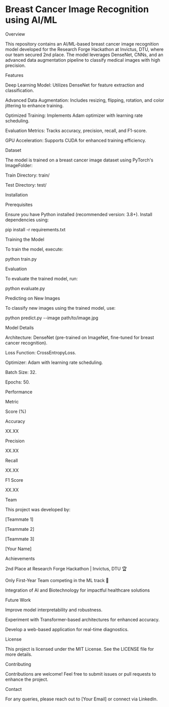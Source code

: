 # Breast Cancer Image Recognition using AI/ML

Overview

This repository contains an AI/ML-based breast cancer image recognition model developed for the Research Forge Hackathon at Invictus, DTU, where our team secured 2nd place. The model leverages DenseNet, CNNs, and an advanced data augmentation pipeline to classify medical images with high precision.

Features

Deep Learning Model: Utilizes DenseNet for feature extraction and classification.

Advanced Data Augmentation: Includes resizing, flipping, rotation, and color jittering to enhance training.

Optimized Training: Implements Adam optimizer with learning rate scheduling.

Evaluation Metrics: Tracks accuracy, precision, recall, and F1-score.

GPU Acceleration: Supports CUDA for enhanced training efficiency.

Dataset

The model is trained on a breast cancer image dataset using PyTorch's ImageFolder:

Train Directory: train/

Test Directory: test/

Installation

Prerequisites

Ensure you have Python installed (recommended version: 3.8+). Install dependencies using:

pip install -r requirements.txt

Training the Model

To train the model, execute:

python train.py

Evaluation

To evaluate the trained model, run:

python evaluate.py

Predicting on New Images

To classify new images using the trained model, use:

python predict.py --image path/to/image.jpg

Model Details

Architecture: DenseNet (pre-trained on ImageNet, fine-tuned for breast cancer recognition).

Loss Function: CrossEntropyLoss.

Optimizer: Adam with learning rate scheduling.

Batch Size: 32.

Epochs: 50.

Performance

Metric

Score (%)

Accuracy

XX.XX

Precision

XX.XX

Recall

XX.XX

F1 Score

XX.XX

Team

This project was developed by:

[Teammate 1]

[Teammate 2]

[Teammate 3]

[Your Name]

Achievements

2nd Place at Research Forge Hackathon | Invictus, DTU 🏆

Only First-Year Team competing in the ML track 🎯

Integration of AI and Biotechnology for impactful healthcare solutions

Future Work

Improve model interpretability and robustness.

Experiment with Transformer-based architectures for enhanced accuracy.

Develop a web-based application for real-time diagnostics.

License

This project is licensed under the MIT License. See the LICENSE file for more details.

Contributing

Contributions are welcome! Feel free to submit issues or pull requests to enhance the project.

Contact

For any queries, please reach out to [Your Email] or connect via LinkedIn.


